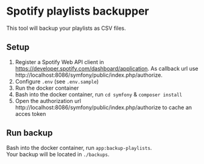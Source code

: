 # Spotify playlists backupper

This tool will backup your playlists as CSV files.

## Setup

1. Register a Spotify Web API client in https://developer.spotify.com/dashboard/application. As callback url
   use http://localhost:8086/symfony/public/index.php/authorize.
2. Configure `.env` (see `.env.sample`)
3. Run the docker container
4. Bash into the docker container, run `cd symfony` & `composer install`
5. Open the authorization url http://localhost:8086/symfony/public/index.php/authorize to cache an acces token

## Run backup

Bash into the docker container, run `app:backup-playlists`.  
Your backup will be located in `./backups`.